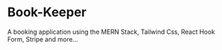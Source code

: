 # Book-Keeper
A booking application using the MERN Stack, Tailwind Css, React Hook Form, Stripe and more...
